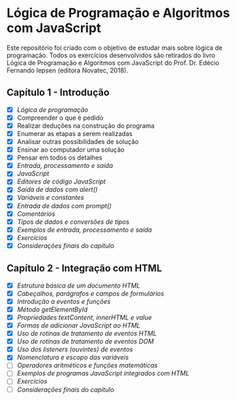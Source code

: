 # Lógica de Programação e Algoritmos com JavaScript

Este repositório foi criado com o objetivo de estudar mais sobre lógica de programação. Todos os exercícios desenvolvidos são retirados do livro Lógica de Programação e Algoritmos com JavaScript do Prof. Dr. Edécio Fernando Iepsen (editora Novatec, 2018). 

## Capítulo 1 - Introdução
- [x] *Lógica de programação*
- [x] Compreender o que é pedido
- [x] Realizar deduções na construção do programa 
- [x] Enumerar as etapas a serem realizadas
- [x] Analisar outras possibilidades de solução
- [x] Ensinar ao computador uma solução
- [x] Pensar em todos os detalhes
- [x] *Entrada, processamento e saída*
- [x] *JavaScript*
- [x] *Editores de código JavaScript*
- [x] *Saída de dados com alert()*
- [x] *Variáveis e constantes*
- [x] *Entrada de dados com prompt()*
- [x] *Comentários*
- [x] *Tipos de dados e conversões de tipos*
- [x] *Exemplos de entrada, processamento e saída*
- [x] *Exercícios*
- [x] *Considerações finais do capítulo*

## Capítulo 2 - Integração com HTML
- [x] *Estrutura básica de um documento HTML*
- [x] *Cabeçalhos, parágrafos e campos de formulários*
- [x] *Introdução a eventos e funções*
- [x] *Método getElementById*
- [x] *Propriedades textContent, innerHTML e value*
- [x] *Formas de adicionar JavaScript ao HTML*
- [x] *Uso de rotinas de tratamento de eventos HTML*
- [x] *Uso de rotinas de tratamento de eventos DOM*
- [x] *Uso dos listeners (ouvintes) de eventos*
- [x] *Nomenclatura e escopo das variáveis*
- [ ] *Operadores aritméticos e funções matemáticas*
- [ ] *Exemplos de programas JavaScript integrados com HTML*
- [ ] *Exercícios*
- [ ] *Considerações finais do capítulo*
